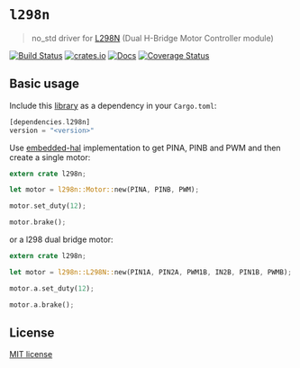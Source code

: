 # `l298n`

> no_std driver for [L298N](https://www.st.com/resource/en/datasheet/l298.pdf) (Dual H-Bridge Motor Controller module)

[![Build Status](https://github.com/lucazulian/l298n/workflows/l298n-ci/badge.svg)](https://github.com/lucazulian/l298n/actions?query=workflow%3Al298n-ci)
[![crates.io](https://img.shields.io/crates/v/l298n.svg)](https://crates.io/crates/l298n)
[![Docs](https://docs.rs/l298n/badge.svg)](https://docs.rs/l298n)
[![Coverage Status](https://coveralls.io/repos/github/lucazulian/l298n/badge.svg?branch=master)](https://coveralls.io/github/lucazulian/l298n?branch=master)


## Basic usage

Include this [library](https://crates.io/crates/l298n) as a dependency in your `Cargo.toml`:

```rust
[dependencies.l298n]
version = "<version>"
```
Use [embedded-hal](https://github.com/rust-embedded/embedded-hal) implementation to get PINA, PINB and PWM and then create a single motor:

```rust
extern crate l298n;

let motor = l298n::Motor::new(PINA, PINB, PWM);

motor.set_duty(12);

motor.brake();

```
or a l298 dual bridge motor:
```rust
extern crate l298n;

let motor = l298n::L298N::new(PIN1A, PIN2A, PWM1B, IN2B, PIN1B, PWMB);

motor.a.set_duty(12);

motor.a.brake();

```

## License

[MIT license](http://opensource.org/licenses/MIT)

